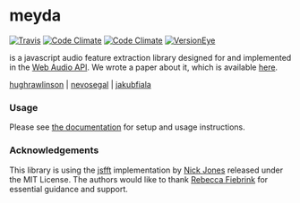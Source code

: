 # meyda
[![Travis](https://img.shields.io/travis/hughrawlinson/meyda.svg?style=flat-square)](https://travis-ci.org/hughrawlinson/meyda) [![Code Climate](https://img.shields.io/codeclimate/github/hughrawlinson/meyda.svg?style=flat-square)](https://codeclimate.com/github/hughrawlinson/meyda) [![Code Climate](https://img.shields.io/codeclimate/coverage/github/hughrawlinson/meyda.svg?style=flat-square)](https://codeclimate.com/github/hughrawlinson/meyda) [![VersionEye](https://img.shields.io/versioneye/d/hughrawlinson/meyda.svg?style=flat-square)](https://www.versioneye.com/user/projects/55b14fb4643533001b000479)

is a javascript audio feature extraction library designed for and implemented in the [Web Audio API](https://github.com/WebAudio/web-audio-api "Web Audio API"). We wrote a paper about it, which is available [here](http://doc.gold.ac.uk/~mu202hr/publications/RawlinsonSegalFiala_WAC2015.pdf).

[hughrawlinson](https://github.com/hughrawlinson "Hugh Rawlinson") | [nevosegal](https://github.com/nevosegal "Nevo Segal") | [jakubfiala](https://github.com/jakubfiala "Jakub Fiala")

### Usage
Please see [the documentation](https://github.com/hughrawlinson/meyda/wiki/Getting-Started) for setup and usage instructions.

### Acknowledgements

This library is using the [jsfft](https://github.com/dntj/jsfft "jsfft") implementation by [Nick Jones](https://github.com/dntj "Nick Jones") released under the MIT License.
The authors would like to thank [Rebecca Fiebrink](https://twitter.com/RebeccaFiebrink "Rebecca Fiebrink") for essential guidance and support.
